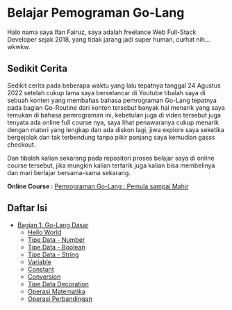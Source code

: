 # Belajar Pemograman Go-Lang

Halo nama saya Ifan Fairuz, saya adalah freelance Web Full-Stack Developer sejak 2018, yang tidak jarang jadi super human, curhat nih... wkwkw.

## Sedikit Cerita

Sedikit cerita pada beberapa waktu yang lalu tepatnya tanggal 24 Agustus 2022 setelah cukup lama saya berselancar di Youtube tibalah saya di sebuah konten yang membahas bahasa pemrograman Go-Lang tepatnya pada bagian Go-Routine dari konten tersebut banyak hal menarik yang saya temukan di bahasa pemrograman ini, kebetulan juga di video tersebut juga tenyata ada online full course nya, saya lihat penawaranya cukup menarik dengan materi yang lengkap dan ada diskon lagi, jiwa explore saya seketika bergejolak dan tak terbendung tanpa pikir panjang saya kemudian gasss checkout.

Dan tibalah kalian sekarang pada repositori proses belajar saya di online course tersebut, jika mungkin kalian tertarik juga kalian bisa membelinya dan mari berlajar bersama-sama sekarang.

**Online Course :**
[Pemrograman Go-Lang : Pemula sampai Mahir](https://www.udemy.com/course/pemrograman-go-lang-pemula-sampai-mahir/)

## Daftar Isi

 - [Bagian 1: Go-Lang Dasar](https://github.com/ifanfairuz/golang-course/tree/main/Bagian%201:%20Go-Lang%20Dasar)
	 - [Hello World](https://github.com/ifanfairuz/golang-course/tree/main/Bagian%201:%20Go-Lang%20Dasar/1_helloworld)
	 - [Tipe Data - Number](https://github.com/ifanfairuz/golang-course/tree/main/Bagian%201:%20Go-Lang%20Dasar/2_typedata_number)
	 - [Tipe Data - Boolean](https://github.com/ifanfairuz/golang-course/tree/main/Bagian%201:%20Go-Lang%20Dasar/3_typedata_boolean)
	 - [Tipe Data - String](https://github.com/ifanfairuz/golang-course/tree/main/Bagian%201:%20Go-Lang%20Dasar/4_typedata_string)
	 - [Variable](https://github.com/ifanfairuz/golang-course/tree/main/Bagian%201:%20Go-Lang%20Dasar/5_variable)
	 - [Constant](https://github.com/ifanfairuz/golang-course/tree/main/Bagian%201:%20Go-Lang%20Dasar/6_constant)
	 - [Conversion](https://github.com/ifanfairuz/golang-course/tree/main/Bagian%201:%20Go-Lang%20Dasar/7_conversion)
	 - [Tipe Data Decoration](https://github.com/ifanfairuz/golang-course/tree/main/Bagian%201:%20Go-Lang%20Dasar/8_typedata_decoration)
	 - [Operasi Matematika](https://github.com/ifanfairuz/golang-course/tree/main/Bagian%201:%20Go-Lang%20Dasar/9_math_operation)
	 - [Operasi Perbandingan](https://github.com/ifanfairuz/golang-course/tree/main/Bagian%201:%20Go-Lang%20Dasar/10_comparation_operation)